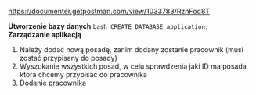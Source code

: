 https://documenter.getpostman.com/view/1033783/RznFod8T

**Utworzenie bazy danych**
    ```bash
    CREATE DATABASE application; 
    ```   
**Zarządzanie aplikacją**
1. Należy dodać nową posadę, zanim dodany zostanie pracownik (musi zostać przypisany do posady)
2. Wyszukanie wszystkich posad, w celu sprawdzenia jaki ID ma posada, ktora chcemy przypisac do pracownika
3. Dodanie pracownika

